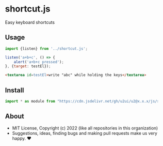 # shortcut.js
Easy keyboard shortcuts

## Usage

```js
import {listen} from '../shortcut.js';

listen('a+b+c', () => {
    alert('a+b+c pressed');
}, {target: testEl});
```

```html
<textarea id=testEl>write "abc" while holding the keys</textarea>
```

## Install

```js
import * as module from "https://cdn.jsdelivr.net/gh/u2ui/u2@x.x.x/js/shortcut/shortcut.min.js"
```

## About

- MIT License, Copyright (c) 2022 <u2> (like all repositories in this organization) <br>
- Suggestions, ideas, finding bugs and making pull requests make us very happy. ♥

